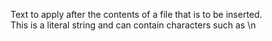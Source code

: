Text to apply after the contents of a file that is to be inserted.  
This is a literal string and can contain characters such as \n  